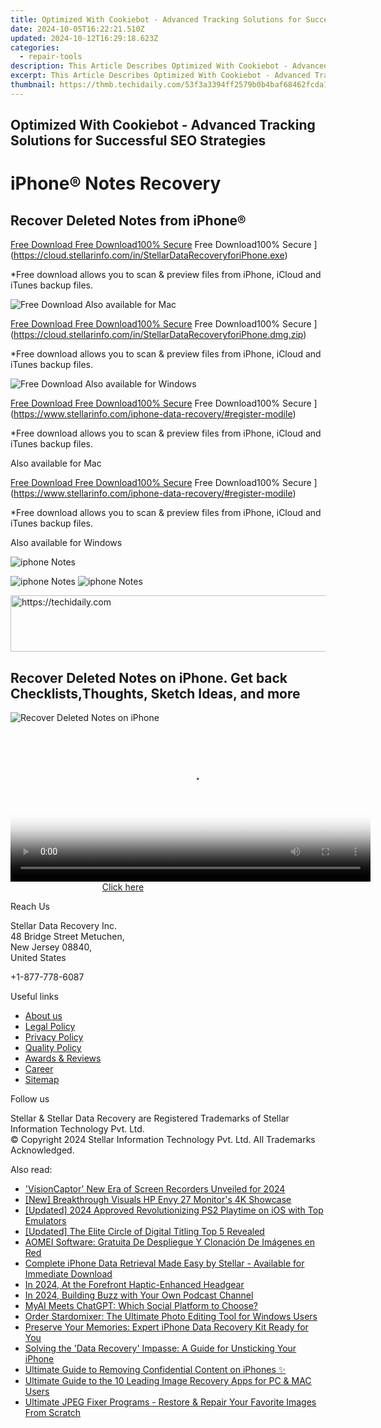 ```yaml
---
title: Optimized With Cookiebot - Advanced Tracking Solutions for Successful SEO Strategies
date: 2024-10-05T16:22:21.510Z
updated: 2024-10-12T16:29:18.623Z
categories:
  - repair-tools
description: This Article Describes Optimized With Cookiebot - Advanced Tracking Solutions for Successful SEO Strategies
excerpt: This Article Describes Optimized With Cookiebot - Advanced Tracking Solutions for Successful SEO Strategies
thumbnail: https://thmb.techidaily.com/53f3a3394ff2579b0b4baf68462fcda182f1a767bab5dec28fa2cd5b42632e26.jpg
---
```


## Optimized With Cookiebot - Advanced Tracking Solutions for Successful SEO Strategies

# iPhone® Notes Recovery

## Recover Deleted Notes from iPhone®

[Free Download Free Download100% Secure](https://www.stellarinfo.com/gdc/iphone-recovery/images/win.png) Free Download100% Secure ](https://cloud.stellarinfo.com/in/StellarDataRecoveryforiPhone.exe)

 \*Free download allows you to scan & preview files from iPhone, iCloud and iTunes backup files.

![Free Download](https://www.stellarinfo.com/gdc/iphone-recovery/images/small-apple.png) Also available for Mac

[Free Download Free Download100% Secure](https://www.stellarinfo.com/gdc/iphone-recovery/images/mac.png) Free Download100% Secure ](https://cloud.stellarinfo.com/in/StellarDataRecoveryforiPhone.dmg.zip)

 \*Free download allows you to scan & preview files from iPhone, iCloud and iTunes backup files.

![Free Download](https://www.stellarinfo.com/gdc/iphone-recovery/images/small-windows.png) Also available for Windows

[Free Download Free Download100% Secure](https://www.stellarinfo.com/gdc/iphone-recovery/images/win.png) Free Download100% Secure ](https://www.stellarinfo.com/iphone-data-recovery/#register-modile)

 \*Free download allows you to scan & preview files from iPhone, iCloud and iTunes backup files.

 Also available for Mac

[Free Download Free Download100% Secure](https://www.stellarinfo.com/gdc/iphone-recovery/images/mac.png) Free Download100% Secure ](https://www.stellarinfo.com/iphone-data-recovery/#register-modile)

 \*Free download allows you to scan & preview files from iPhone, iCloud and iTunes backup files.

 Also available for Windows

![iphone Notes](https://www.stellarinfo.com/iphone-data-recovery/images/notes.png)

![iphone Notes](https://www.stellarinfo.com/iphone-data-recovery/images/notes.png) ![iphone Notes](https://www.stellarinfo.com/iphone-data-recovery/iphone-recovery/images/bg1-old.png)

<!-- affiliate ads begin -->
<a href="https://zebaoaffiliateprogram.pxf.io/c/5597632/2137976/21526" target="_top" id="2137976">
  <img src="//a.impactradius-go.com/display-ad/21526-2137976" border="0" alt="https://techidaily.com" width="728" height="90"/>
</a>
<img height="0" width="0" src="https://zebaoaffiliateprogram.pxf.io/i/5597632/2137976/21526" style="position:absolute;visibility:hidden;" border="0" />
<!-- affiliate ads end -->

## Recover Deleted Notes on iPhone. Get back Checklists,Thoughts, Sketch Ideas, and more

![Recover Deleted Notes on iPhone](https://www.stellarinfo.com/iphone-data-recovery/images/icon-note.png)

<!-- affiliate ads begin -->
<span id="1983539">
					<video width="576" height="240" style="cursor:pointer"
           poster="//a.impactradius-go.com/display-clicktoplayimage/1983539.png"
           onclick="if(!this.playClicked){this.play();this.setAttribute('controls',true);this.playClicked=true;}">
	   <source src="//a.impactradius-go.com/display-ad/22993-1983539">
	   <img src="//a.impactradius-go.com/display-clicktoplayimage/1983539.png" style="border: none; height: 100%; width: 100%; object-fit: contain">
	</video>
	<div style="width:360px;text-align:center"><a href="javascript:window.open(decodeURIComponent('https%3A%2F%2Fhomestyler.sjv.io%2Fc%2F5597632%2F1983539%2F22993'), '_blank');void(0);">Click here</a></div>
</span>
<img height="0" width="0" src="https://imp.pxf.io/i/5597632/1983539/22993" style="position:absolute;visibility:hidden;" border="0" />
<!-- affiliate ads end -->

Reach Us

 Stellar Data Recovery Inc.  
 48 Bridge Street Metuchen,  
 New Jersey 08840,  
 United States

+1-877-778-6087

Useful links

* [About us](https://tools.techidaily.com/stellardata-recovery/buy-now/)
* [Legal Policy](https://tools.techidaily.com/stellardata-recovery/buy-now/)
* [Privacy Policy](https://tools.techidaily.com/stellardata-recovery/buy-now/)
* [Quality Policy](https://tools.techidaily.com/stellardata-recovery/buy-now/)
* [Awards & Reviews](https://tools.techidaily.com/stellardata-recovery/buy-now/)
* [Career](https://tools.techidaily.com/stellardata-recovery/buy-now/)
* [Sitemap](https://www.stellarinfo.com/sitemap.php)

Follow us

[](https://www.facebook.com/stellarinfo) [](https://twitter.com/stellarinfo) [](https://www.linkedin.com/company/stellardatarecovery/) [](https://www.youtube.com/user/stellarite)

 Stellar & Stellar Data Recovery are Registered Trademarks of Stellar Information Technology Pvt. Ltd.  
 © Copyright 2024 Stellar Information Technology Pvt. Ltd. All Trademarks Acknowledged.

<ins class="adsbygoogle"
     style="display:block"
     data-ad-format="autorelaxed"
     data-ad-client="ca-pub-7571918770474297"
     data-ad-slot="1223367746"></ins>

<ins class="adsbygoogle"
     style="display:block"
     data-ad-client="ca-pub-7571918770474297"
     data-ad-slot="8358498916"
     data-ad-format="auto"
     data-full-width-responsive="true"></ins>

<span class="atpl-alsoreadstyle">Also read:</span>
<div><ul>
<li><a href="https://screen-capture.techidaily.com/visioncaptor-new-era-of-screen-recorders-unveiled-for-2024/"><u>'VisionCaptor' New Era of Screen Recorders Unveiled for 2024</u></a></li>
<li><a href="https://extra-hints.techidaily.com/new-breakthrough-visuals-hp-envy-27-monitors-4k-showcase/"><u>[New] Breakthrough Visuals HP Envy 27 Monitor's 4K Showcase</u></a></li>
<li><a href="https://digital-screen-recording.techidaily.com/updated-2024-approved-revolutionizing-ps2-playtime-on-ios-with-top-emulators/"><u>[Updated] 2024 Approved Revolutionizing PS2 Playtime on iOS with Top Emulators</u></a></li>
<li><a href="https://some-skills.techidaily.com/updated-the-elite-circle-of-digital-titling-top-5-revealed/"><u>[Updated] The Elite Circle of Digital Titling Top 5 Revealed</u></a></li>
<li><a href="https://fox-search.techidaily.com/aomei-software-gratuita-de-despliegue-y-clonacion-de-imagenes-en-red/"><u>AOMEI Software: Gratuita De Despliegue Y Clonación De Imágenes en Red</u></a></li>
<li><a href="https://data-safeguard.techidaily.com/complete-iphone-data-retrieval-made-easy-by-stellar-available-for-immediate-download/"><u>Complete iPhone Data Retrieval Made Easy by Stellar - Available for Immediate Download</u></a></li>
<li><a href="https://extra-lessons.techidaily.com/in-2024-at-the-forefront-haptic-enhanced-headgear/"><u>In 2024, At the Forefront Haptic-Enhanced Headgear</u></a></li>
<li><a href="https://extra-tips.techidaily.com/in-2024-building-buzz-with-your-own-podcast-channel/"><u>In 2024, Building Buzz with Your Own Podcast Channel</u></a></li>
<li><a href="https://tech-savvy.techidaily.com/myai-meets-chatgpt-which-social-platform-to-choose/"><u>MyAI Meets ChatGPT: Which Social Platform to Choose?</u></a></li>
<li><a href="https://data-safeguard.techidaily.com/order-stardomixer-the-ultimate-photo-editing-tool-for-windows-users/"><u>Order Stardomixer: The Ultimate Photo Editing Tool for Windows Users</u></a></li>
<li><a href="https://data-safeguard.techidaily.com/preserve-your-memories-expert-iphone-data-recovery-kit-ready-for-you/"><u>Preserve Your Memories: Expert iPhone Data Recovery Kit Ready for You</u></a></li>
<li><a href="https://data-safeguard.techidaily.com/solving-the-data-recovery-impasse-a-guide-for-unsticking-your-iphone/"><u>Solving the 'Data Recovery' Impasse: A Guide for Unsticking Your iPhone</u></a></li>
<li><a href="https://data-safeguard.techidaily.com/ultimate-guide-to-removing-confidential-content-on-iphones/"><u>Ultimate Guide to Removing Confidential Content on iPhones ✨</u></a></li>
<li><a href="https://data-safeguard.techidaily.com/ultimate-guide-to-the-10-leading-image-recovery-apps-for-pc-and-mac-users/"><u>Ultimate Guide to the 10 Leading Image Recovery Apps for PC & MAC Users</u></a></li>
<li><a href="https://data-safeguard.techidaily.com/ultimate-jpeg-fixer-programs-restore-and-repair-your-favorite-images-from-scratch/"><u>Ultimate JPEG Fixer Programs - Restore & Repair Your Favorite Images From Scratch</u></a></li>
</ul></div>

